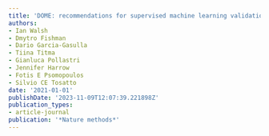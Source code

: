 ```yaml
---
title: 'DOME: recommendations for supervised machine learning validation in biology'
authors:
- Ian Walsh
- Dmytro Fishman
- Dario Garcia-Gasulla
- Tiina Titma
- Gianluca Pollastri
- Jennifer Harrow
- Fotis E Psomopoulos
- Silvio CE Tosatto
date: '2021-01-01'
publishDate: '2023-11-09T12:07:39.221898Z'
publication_types:
- article-journal
publication: '*Nature methods*'
---
```

